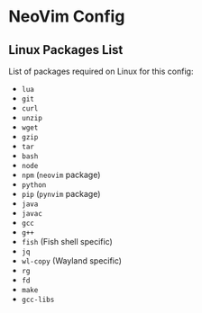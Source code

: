 # NeoVim Config

## Linux Packages List
List of packages required on Linux for this config:
- `lua`
- `git`
- `curl`
- `unzip`
- `wget`
- `gzip`
- `tar`
- `bash`
- `node`
- `npm` (`neovim` package)
- `python`
- `pip` (`pynvim` package)
- `java`
- `javac`
- `gcc`
- `g++`
- `fish` (Fish shell specific)
- `jq`
- `wl-copy` (Wayland specific)
- `rg`
- `fd`
- `make`
- `gcc-libs`
